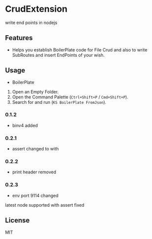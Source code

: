 # CrudExtension
write end points in nodejs

## Features

- Helps you establish BoilerPlate code for File Crud and also to write SubRoutes and insert EndPoints of your wish.

## Usage

- BoilerPlate

1. Open an Empty Folder.
2. Open the Command Palette (`Ctrl+Shift+P` / `Cmd+Shift+P`).
3. Search for and run (`KS BoilerPlate FromJson`).

### 0.1.2

- binv4 added

### 0.2.1

- assert changed to with

### 0.2.2

- print header removed

### 0.2.3

- env port 9114 changed

latest node supported with assert fixed

## License

MIT
